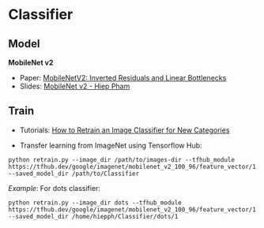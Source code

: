 # Classifier


## Model

**MobileNet v2**

+ Paper: [MobileNetV2: Inverted Residuals and Linear Bottlenecks](https://arxiv.org/abs/1801.04381)
+ Slides: [MobileNet v2 - Hiep Pham](https://docs.google.com/presentation/d/1gGl7ohpIU4bEmDCQoKJFVWnyDVF_nzw_ib4V4zJ8XbI/edit#slide=id.p)


## Train

+ Tutorials: [How to Retrain an Image Classifier for New Categories](https://www.tensorflow.org/hub/tutorials/image_retraining)

+ Transfer learning from ImageNet using Tensorflow Hub:

```
python retrain.py --image_dir /path/to/images-dir --tfhub_module https://tfhub.dev/google/imagenet/mobilenet_v2_100_96/feature_vector/1 --saved_model_dir /path/to/Classifier
```

*Example*: For dots classifier:

```
python retrain.py --image_dir dots --tfhub_module https://tfhub.dev/google/imagenet/mobilenet_v2_100_96/feature_vector/1 --saved_model_dir /home/hiepph/Classifier/dots/1
```
